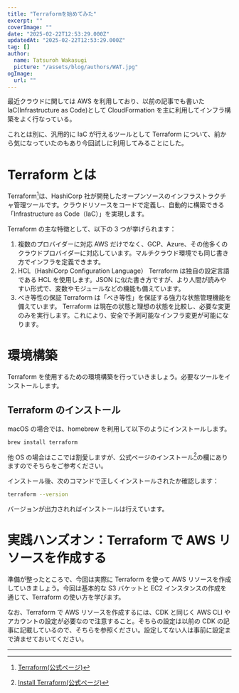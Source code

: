 ```yaml
---
title: "Terraformを始めてみた"
excerpt: ""
coverImage: ""
date: "2025-02-22T12:53:29.000Z"
updatedAt: "2025-02-22T12:53:29.000Z"
tag: []
author:
  name: Tatsuroh Wakasugi
  picture: "/assets/blog/authors/WAT.jpg"
ogImage:
  url: ""
---
```


最近クラウドに関しては AWS を利用しており、以前の記事でも書いた IaC(Infrastructure as Code)として CloudFormation を主に利用してインフラ構築をよく行なっている。

これとは別に、汎用的に IaC が行えるツールとして Terraform について、前から気になっていたのもあり今回試しに利用してみることにした。

# Terraform とは

Terraform[^1]は、HashiCorp 社が開発したオープンソースのインフラストラクチャ管理ツールです。クラウドリソースをコードで定義し、自動的に構築できる「Infrastructure as Code（IaC）」を実現します。

Terraform の主な特徴として、以下の 3 つが挙げられます：

1. 複数のプロバイダーに対応
   AWS だけでなく、GCP、Azure、その他多くのクラウドプロバイダーに対応しています。マルチクラウド環境でも同じ書き方でインフラを定義できます。
2. HCL（HashiCorp Configuration Language）
   Terraform は独自の設定言語である HCL を使用します。JSON に似た書き方ですが、より人間が読みやすい形式で、変数やモジュールなどの機能も備えています。
3. べき等性の保証
   Terraform は「べき等性」を保証する強力な状態管理機能を備えています。
   Terraform は現在の状態と理想の状態を比較し、必要な変更のみを実行します。これにより、安全で予測可能なインフラ変更が可能になります。

# 環境構築

Terraform を使用するための環境構築を行っていきましょう。必要なツールをインストールします。

## Terraform のインストール

macOS の場合では、homebrew を利用して以下のようにインストールします。

```bash
brew install terraform
```

他 OS の場合はここでは割愛しますが、公式ページのインストール[^2]の欄にありますのでそちらをご参考ください。

インストール後、次のコマンドで正しくインストールされたか確認します：

```bash
terraform --version
```

バージョンが出力されればインストールは行えています。

# 実践ハンズオン：Terraform で AWS リソースを作成する

準備が整ったところで、今回は実際に Terraform を使って AWS リソースを作成していきましょう。今回は基本的な S3 バケットと EC2 インスタンスの作成を通じて、Terraform の使い方を学びます。

なお、Terraform で AWS リソースを作成するには、CDK と同じく AWS CLI やアカウントの設定が必要なので注意すること。そちらの設定は以前の CDK の記事に記載しているので、そちらを参照ください。設定してない人は事前に設定まで済ませておいてください。

---

[^1]: [Terraform(公式ページ)](https://www.terraform.io/)
[^2]: [Install Terraform(公式ページ)](https://developer.hashicorp.com/terraform/install)
